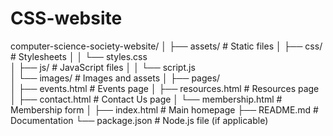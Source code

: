 # CSS-website
computer-science-society-website/
│
├── assets/                  # Static files
│   ├── css/                 # Stylesheets
│   │   └── styles.css       
│   ├── js/                  # JavaScript files
│   │   └── script.js        
│   └── images/              # Images and assets
│
├── pages/                   
│   ├── events.html          # Events page
│   ├── resources.html       # Resources page
│   ├── contact.html         # Contact Us page
│   └── membership.html      # Membership form
│
├── index.html               # Main homepage
├── README.md                # Documentation
└── package.json             # Node.js file (if applicable)

